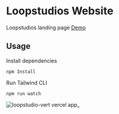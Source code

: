 # Loopstudios Website

Loopstudios landing page [Demo](https://loopstudio-vert.vercel.app/)

## Usage

Install dependencies

```
npm Install
```

Run Tailwind CLI

```
npm run watch
```



![loopstudio-vert vercel app_](https://user-images.githubusercontent.com/64547504/237037096-888751f5-dd63-41ce-8ed3-8dccf1f71004.png)
